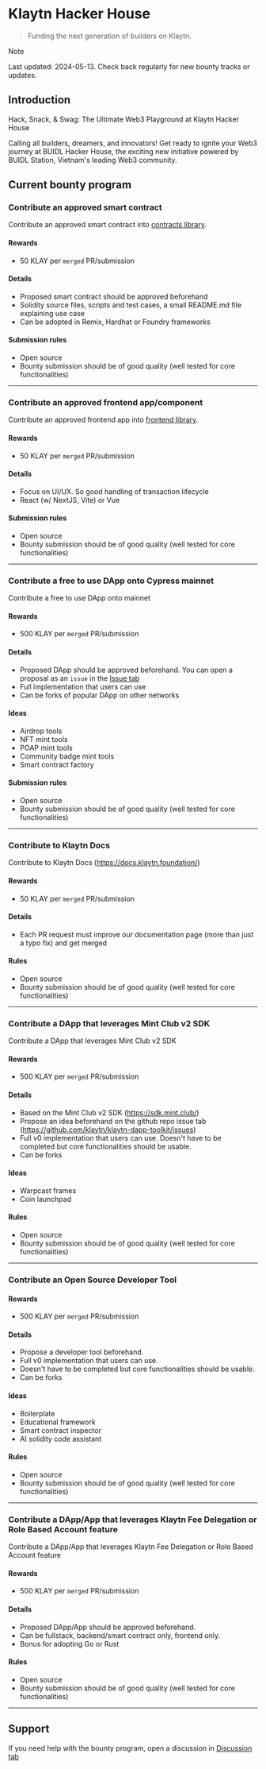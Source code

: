 # Klaytn Hacker House

> Funding the next generation of builders on Klaytn.

> [!NOTE]  
> Last updated: 2024-05-13. Check back regularly for new bounty tracks or updates.
## Introduction
Hack, Snack, & Swag: The Ultimate Web3 Playground at Klaytn Hacker House

Calling all builders, dreamers, and innovators! Get ready to ignite your Web3 journey at BUIDL Hacker House, the exciting new initiative powered by BUIDL Station, Vietnam's leading Web3 community.

## Current bounty program

### Contribute an approved smart contract
Contribute an approved smart contract into [contracts library](https://github.com/klaytn/klaytn-dapp-toolkit/tree/main/contracts).

#### Rewards
- 50 KLAY per `merged` PR/submission

#### Details
- Proposed smart contract should be approved beforehand
- Solidity source files, scripts and test cases, a small README.md file explaining use case
- Can be adopted in Remix, Hardhat or Foundry frameworks

#### Submission rules
- Open source
- Bounty submission should be of good quality (well tested for core functionalities)

---

### Contribute an approved frontend app/component

Contribute an approved frontend app into [frontend library](https://github.com/klaytn/klaytn-dapp-toolkit/tree/main/frontend).

#### Rewards
- 50 KLAY per `merged` PR/submission

#### Details
- Focus on UI/UX. So good handling of transaction lifecycle
- React (w/ NextJS, Vite) or Vue

#### Submission rules
- Open source
- Bounty submission should be of good quality (well tested for core functionalities)

---

### Contribute a free to use DApp onto Cypress mainnet

Contribute a free to use DApp onto mainnet

#### Rewards
- 500 KLAY per `merged` PR/submission

#### Details
- Proposed DApp should be approved beforehand. You can open a proposal as an `issue` in the [Issue tab](https://github.com/klaytn/klaytn-dapp-toolkit/issues)
- Full implementation that users can use
- Can be forks of popular DApp on other networks

#### Ideas
- Airdrop tools
- NFT mint tools
- POAP mint tools
- Community badge mint tools
- Smart contract factory

#### Submission rules
- Open source
- Bounty submission should be of good quality (well tested for core functionalities)

---

### Contribute to Klaytn Docs

Contribute to Klaytn Docs (https://docs.klaytn.foundation/)

#### Rewards
- 50 KLAY per `merged` PR/submission

#### Details
- Each PR request must improve our documentation page (more than just a typo fix) and get merged

#### Rules
- Open source
- Bounty submission should be of good quality (well tested for core functionalities)

---

### Contribute a DApp that leverages Mint Club v2 SDK

Contribute a DApp that leverages Mint Club v2 SDK

#### Rewards 
- 500 KLAY per `merged` PR/submission

#### Details
- Based on the Mint Club v2 SDK (https://sdk.mint.club/)
- Propose an idea beforehand on the github repo issue tab (https://github.com/klaytn/klaytn-dapp-toolkit/issues)
- Full v0 implementation that users can use. Doesn't have to be completed but core functionalities should be usable.
- Can be forks

#### Ideas
- Warpcast frames
- Coin launchpad

#### Rules
- Open source
- Bounty submission should be of good quality (well tested for core functionalities)

---
### Contribute an Open Source Developer Tool

#### Rewards
- 500 KLAY per `merged` PR/submission

#### Details
- Propose a developer tool beforehand. 
- Full v0 implementation that users can use. 
- Doesn't have to be completed but core functionalities should be usable. 
- Can be forks

#### Ideas
- Boilerplate
- Educational framework
- Smart contract inspector
- AI solidity code assistant

#### Rules
- Open source
- Bounty submission should be of good quality (well tested for core functionalities)

---
### Contribute a DApp/App that leverages Klaytn Fee Delegation or Role Based Account feature

Contribute a DApp/App that leverages Klaytn Fee Delegation or Role Based Account feature

#### Rewards
- 500 KLAY per `merged` PR/submission

#### Details
- Proposed DApp/App should be approved beforehand.
- Can be fullstack, backend/smart contract only, frontend only.
- Bonus for adopting Go or Rust

#### Rules
- Open source
- Bounty submission should be of good quality (well tested for core functionalities)

---
## Support
If you need help with the bounty program, open a discussion in [Discussion tab](https://github.com/klaytn/klaytn-dapp-toolkit/discussions/categories/q-a)